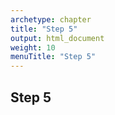 ```yaml
---
archetype: chapter
title: "Step 5"
output: html_document
weight: 10
menuTitle: "Step 5"
---
```


## Step 5
